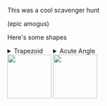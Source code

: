 This was a cool scavenger hunt

(epic amogus)

Here's some shapes

<style>
  details {
    width: fit-content;
    display: inline-block;
    vertical-align: top;
    height: 400px;
  }
  details[open] {
    width: 200px;
  }
  details[open] summary img {
    height: 0;
  }
  details[open] summary::after {
    content: "[CLICK TO CLOSE]"
  }
</style>

<details>
  <summary>
    Trapezoid<br />
    <img src="https://gsh.mtheorangeedu.repl.co/bees/trapezoidraw.jpg" width="100" />
  </summary>
  <img src="https://gsh.mtheorangeedu.repl.co/bees/trapezoid.jpg" width="100" />
  
  <i>Why is this a/an Trapezoid?</i>
  
  <p>The swing's top is the big base, the swing's handles are the angled sides, and the swing itself is the small top.</p>
</details>
<details>
  <summary>
    Acute Angle<br />
    <img src="https://gsh.mtheorangeedu.repl.co/bees/acuteangleraw.jpg" width="100" />
  </summary>
  <img src="https://gsh.mtheorangeedu.repl.co/bees/acuteangle.jpg" width="100" />
  
  <i>Why is this a/an Acute Angle?</i>
  
  <p>The swing's top is the big base, the swing's handles are the angled sides, and the swing itself is the small top.</p>
</details>
